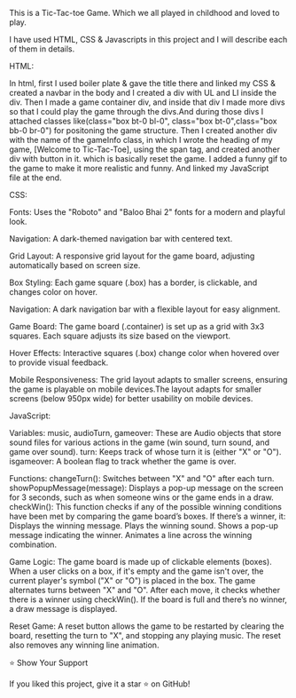This is a Tic-Tac-toe Game. Which we all played in childhood and loved to play.

I have used HTML, CSS & Javascripts in this project and I will describe each of them in details.

HTML:

In html, first I used boiler plate & gave the title there and linked my CSS & created a navbar in the body and I created a div with UL and LI inside the div.
Then I made a game container div, and inside that div I made more divs so that I could play the game through the divs.And during those divs I attached classes like(class="box bt-0 bl-0", class="box bt-0",class="box bb-0 br-0") for positoning the game structure. 
Then I created another div with the name of the gameInfo class, in which I wrote the heading of my game, [Welcome to Tic-Tac-Toe], using the span tag, and created another div with button in it. which is basically reset the game.
I added a funny gif to the game to make it more realistic and funny. 
And linked my JavaScript file at the end.

CSS:

Fonts: Uses the "Roboto" and "Baloo Bhai 2" fonts for a modern and playful look.

Navigation: A dark-themed navigation bar with centered text.

Grid Layout: A responsive grid layout for the game board, adjusting automatically based on screen size.

Box Styling: Each game square (.box) has a border, is clickable, and changes color on hover.

Navigation: A dark navigation bar with a flexible layout for easy alignment.

Game Board: The game board (.container) is set up as a grid with 3x3 squares. Each square adjusts its size based on the viewport.

Hover Effects: Interactive squares (.box) change color when hovered over to provide visual feedback.

Mobile Responsiveness: The grid layout adapts to smaller screens, ensuring the game is playable on mobile devices.The layout adapts for smaller screens (below 950px wide) 
for better usability on mobile devices.

JavaScript:

Variables:
music, audioTurn, gameover: These are Audio objects that store sound files for various actions in the game (win sound, turn sound, and game over sound).
turn: Keeps track of whose turn it is (either "X" or "O").
isgameover: A boolean flag to track whether the game is over.

Functions:
changeTurn(): Switches between "X" and "O" after each turn.
showPopupMessage(message): Displays a pop-up message on the screen for 3 seconds, such as when someone wins or the game ends in a draw.
checkWin(): This function checks if any of the possible winning conditions have been met by comparing the game board’s boxes. If there’s a winner, it:
Displays the winning message.
Plays the winning sound.
Shows a pop-up message indicating the winner.
Animates a line across the winning combination.

Game Logic:
The game board is made up of clickable elements (boxes). When a user clicks on a box, if it's empty and the game isn't over, the current player's symbol ("X" or "O") is placed in the box.
The game alternates turns between "X" and "O". After each move, it checks whether there is a winner using checkWin(). If the board is full and there’s no winner, a draw message is displayed.

Reset Game:
A reset button allows the game to be restarted by clearing the board, resetting the turn to "X", and stopping any playing music. The reset also removes any winning line animation.




⭐ Show Your Support

If you liked this project, give it a star ⭐ on GitHub!


